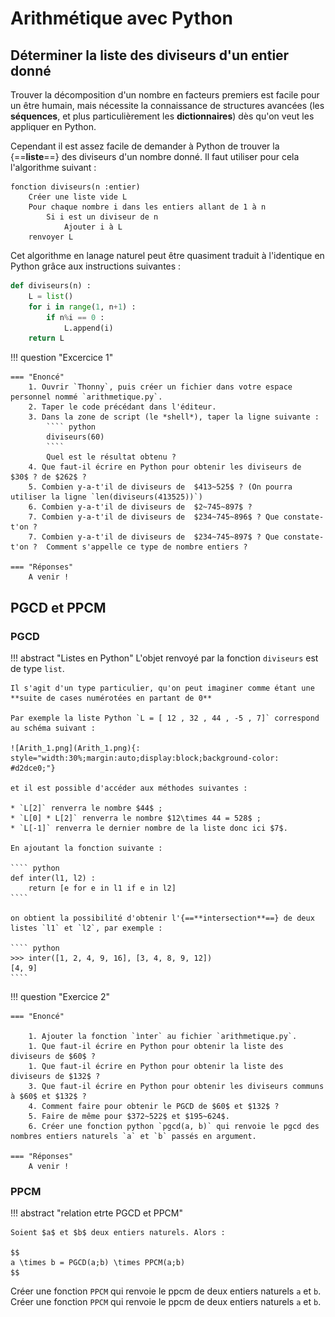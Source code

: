 # Arithmétique avec Python

## Déterminer la liste des diviseurs d'un entier donné

Trouver la décomposition d'un nombre en facteurs premiers est facile pour un être humain, mais nécessite la connaissance de structures avancées (les **séquences**, et plus particulièrement les **dictionnaires**) dès qu'on veut les appliquer en Python.

Cependant il est assez facile de demander à Python de trouver la {==**liste**==} des diviseurs d'un nombre donné. Il faut utiliser pour cela l'algorithme suivant :

````
fonction diviseurs(n :entier) 
	Créer une liste vide L
	Pour chaque nombre i dans les entiers allant de 1 à n 
		Si i est un diviseur de n 
			Ajouter i à L
	renvoyer L 
````

Cet algorithme en lanage naturel peut être quasiment traduit à l'identique en Python grâce aux instructions suivantes :

````python
def diviseurs(n) :
	L = list()
	for i in range(1, n+1) :
		if n%i == 0 :
			L.append(i)
	return L
````

!!! question "Excercice 1"

	=== "Enoncé"
		1. Ouvrir `Thonny`, puis créer un fichier dans votre espace personnel nommé `arithmetique.py`.
		2. Taper le code précédant dans l'éditeur.
		3. Dans la zone de script (le *shell*), taper la ligne suivante :
			```` python
			diviseurs(60)
			````
			Quel est le résultat obtenu ?
		4. Que faut-il écrire en Python pour obtenir les diviseurs de  $30$ ? de $262$ ?
		5. Combien y-a-t'il de diviseurs de  $413~525$ ? (On pourra utiliser la ligne `len(diviseurs(413525))`)
		6. Combien y-a-t'il de diviseurs de  $2~745~897$ ?
		7. Combien y-a-t'il de diviseurs de  $234~745~896$ ? Que constate-t'on ? 
		7. Combien y-a-t'il de diviseurs de  $234~745~897$ ? Que constate-t'on ?  Comment s'appelle ce type de nombre entiers ?

	=== "Réponses"
		A venir !


## PGCD et PPCM

### PGCD

!!! abstract "Listes en Python"
	L'objet renvoyé par la fonction `diviseurs` est de type `list`. 
	
	Il s'agit d'un type particulier, qu'on peut imaginer comme étant une **suite de cases numérotées en partant de 0**
	
	Par exemple la liste Python `L = [ 12 , 32 , 44 , -5 , 7]` correspond au schéma suivant :
	
	![Arith_1.png](Arith_1.png){: style="width:30%;margin:auto;display:block;background-color: #d2dce0;"}

	et il est possible d'accéder aux méthodes suivantes :
	
	* `L[2]` renverra le nombre $44$ ;
	* `L[0] * L[2]` renverra le nombre $12\times 44 = 528$ ;
	* `L[-1]` renverra le dernier nombre de la liste donc ici $7$.
	
	En ajoutant la fonction suivante :
	
	```` python
	def inter(l1, l2) :
		return [e for e in l1 if e in l2]
	````
	
	on obtient la possibilité d'obtenir l'{==**intersection**==} de deux listes `l1` et `l2`, par exemple :
	
	```` python
	>>> inter([1, 2, 4, 9, 16], [3, 4, 8, 9, 12])
	[4, 9]
	````
	
	
	
	
!!! question "Exercice 2"

	=== "Enoncé"
		
		1. Ajouter la fonction `ìnter` au fichier `arithmetique.py`.
		1. Que faut-il écrire en Python pour obtenir la liste des diviseurs de $60$ ?
		1. Que faut-il écrire en Python pour obtenir la liste des diviseurs de $132$ ?
		3. Que faut-il écrire en Python pour obtenir les diviseurs communs à $60$ et $132$ ?
		4. Comment faire pour obtenir le PGCD de $60$ et $132$ ?
		5. Faire de même pour $372~522$ et $195~624$.
		6. Créer une fonction python `pgcd(a, b)` qui renvoie le pgcd des nombres entiers naturels `a` et `b` passés en argument.
		
	=== "Réponses"
		A venir !
	
	

### PPCM

!!! abstract "relation etrte PGCD et PPCM"

	Soient $a$ et $b$ deux entiers naturels. Alors :
	
	$$
	a \times b = PGCD(a;b) \times PPCM(a;b)
	$$
	
Créer une fonction `PPCM` qui renvoie le ppcm de deux entiers naturels `a` et `b`.
Créer une fonction `PPCM` qui renvoie le ppcm de deux entiers naturels `a` et `b`.